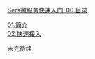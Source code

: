 [Sers微服务快速入门-00.目录](https://serset.github.io?doc/md/Sers微服务快速入门/README.md "Sers微服务快速入门-00.目录")  


[01.简介](https://serset.github.io?doc/md/Sers微服务快速入门/01.简介.md "Sers微服务快速入门-01.简介")  
[02.快速接入](https://serset.github.io?doc/md/Sers微服务快速入门/02.快速接入.md "Sers微服务快速入门-02.快速接入")  
 
未完待续